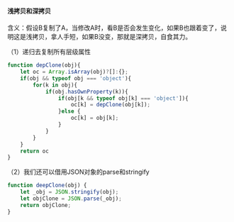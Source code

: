 #### 浅拷贝和深拷贝

含义：假设B复制了A，当修改A时，看B是否会发生变化，如果B也跟着变了，说明这是浅拷贝，拿人手短，如果B没变，那就是深拷贝，自食其力。

（1）递归去复制所有层级属性

```javascript
function depClone(obj){
    let oc = Array.isArray(obj)?[]:{};
    if(obj && typeof obj === 'object'){
        for(k in obj){
            if(obj.hasOwnProperty(k)){
                if(obj[k && typeof obj[k] === 'object']){
                    oc[k] = depClone(obj[k]);
                }else {
                    oc[k] = obj[k];
                }
            }
        }
    }
    return oc
}
```

（2）我们还可以借用JSON对象的parse和stringify

```javascript
function deepClone(obj) {
    let _obj = JSON.stringify(obj);
    let objClone = JSON.parse(_obj);
    return objClone;
}
```
